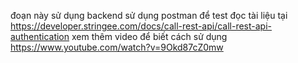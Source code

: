 đoạn  này sử dụng backend  sử dụng postman  để test
đọc  tài liệu  tại https://developer.stringee.com/docs/call-rest-api/call-rest-api-authentication
xem  thêm  video để biết cách sử dụng  https://www.youtube.com/watch?v=9Okd87cZ0mw
